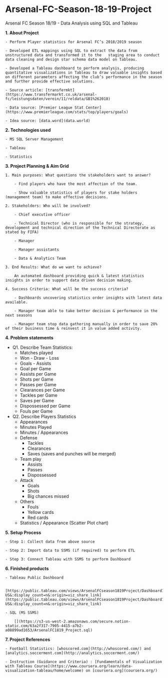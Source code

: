 # Arsenal-FC-Season-18-19-Project
Arsenal FC Season 18/19 - Data Analysis using SQL and Tableau

**1. About Project**
    
    - Perform Player statistics for Arsenal FC’s 2018/2019 season
    
    - Developed ETL mappings using SQL to extract the data from unstructured data and transformed it to the   staging area to conduct data cleaning and design star schema data model on Tableau.
    
    - Developed a Tableau dashboard to perform analysis, producing quantitative visualizations in Tableau to draw valuable insights based on different parameters affecting the club’s performance in the season and further provide effective solutions.
    
    - Source article: [transfermkt](https://www.transfermarkt.co.uk/arsenal-fc/leistungsdaten/verein/11/reldata/GB1%262018)
    
    - Data source: [Premier League Stat Center](https://www.premierleague.com/stats/top/players/goals)
    
    - Idea source: [data.word](data.world)
    
**2. Technologies used**
    
    - MS SQL Server Management
    
    - Tableau
    
    - Statistics

**3. Project Planning & Aim Grid**
    
    1. Main purposes: What questions the stakeholders want to answer?
        
        - Find players who have the most affection of the team.
        
        - Show valuable statistics of players for stake holders (management team) to make effective decisions.
    
    2. Stakeholders: Who will be involved?
        
        - Chief executive officer
        
        - Technical Director (who is responsible for the strategy, development and technical direction of the Technical Directorate as stated by FIFA)
        
        - Manager
        
        - Manager assistants
        
        - Data & Analytics Team
    
    3. End Results: What do we want to achieve?
        
        An automated dashboard providing quick & latest statistics insights in order to support data driven decision making.
        
    4. Success Criteria: What will be the success criteria?
        
        - Dashboards uncovering statistics order insights with latest data available.
        
        - Manager team able to take better decision & performance in the next seasons
        
        - Manager team stop data gathering manually in order to save 20% of their business time & reinvest it in value added activity.
    
**4. Problem statements**
- Q1. Describe Team Statistics:
    - Matches played
    - Won - Draw - Loss
    - Goals - Assists
    - Goal per Game
    - Assists per Game
    - Shots per Game
    - Passes per Game
    - Clearances per Game
    - Tackles per Game
    - Saves per Game
    - Dispossessed per Game
    - Fouls per Game
- Q2.  Describe Players Statistics
    - Appearances
    - Minutes Played
    - Minutes / Appearances
    - Defense
        - Tackles
        - Clearances
        - Saves (saves and punches will be merged)
    - Team play
        - Assists
        - Passes
        - Dispossessed
    - Attack
        - Goals
        - Shots
        - Big chances missed
    - Others
        - Fouls
        - Yellow cards
        - Red cards
    - Statistics / Appearance (Scatter Plot chart)
 

        
**5. Setup Process**
    
    - Step 1: Collect data from above source
    
    - Step 2: Import data to SSMS (if required) to perform ETL
    
    - Step 3: Connect Tableau with SSMS to perform Dashboard
    
**6. Finished products**
    
    - Tableau Public Dashboard
        
        [https://public.tableau.com/views/ArsenalFCseason1819Project/Dashboard1?:language=en-US&:display_count=n&:origin=viz_share_link](https://public.tableau.com/views/ArsenalFCseason1819Project/Dashboard1?:language=en-US&:display_count=n&:origin=viz_share_link)
        
    - SQL (MS SSMS) 
        
        [](https://s3-us-west-2.amazonaws.com/secure.notion-static.com/63a2f317-7905-4415-a7b2-a08899ad1653/ArsenalFC1819_Project.sql)
        
**7. Project References**
    
    - Football Statistics: [whoscored.com](http://whoscored.com/) and [analytics.soccerment.com](http://analytics.soccerment.com/)
    
    - Instruction (Guidance and Criteria) : [Fundamentals of Visualization with Tableau Course](https://www.coursera.org/learn/data-visualization-tableau/home/welcome) on [coursera.org](coursera.org/)
